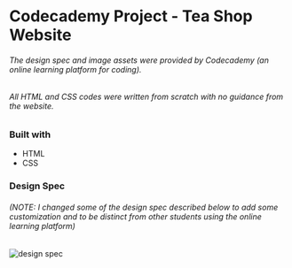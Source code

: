 # Codecademy Project - Tea Shop Website
###### The design spec and image assets were provided by Codecademy (an online learning platform for coding).
###### All HTML and CSS codes were written from scratch with no guidance from the website.


### Built with
- HTML
- CSS

### Design Spec
###### (NOTE: I changed some of the design spec described below to add some customization and to be distinct from other students using the online learning platform)
![design spec](https://content.codecademy.com/courses/freelance-1/unit-4/img-tea-cozy-redline.jpg?_gl=1*i5v4zb*_ga*MzEyMTY5MjQxLjE2NDc0MzQzMjk.*_ga_3LRZM6TM9L*MTY2MjI3MTkxNi4yOTQuMS4xNjYyMjcxOTE5LjU3LjAuMA..)
